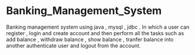 # Banking_Management_System

Banking management system using java , mysql , jdbc . In which a user can register , login and create account and then perform all the tasks such as add balance , withdraw balance , show balance , tranfer balance into another authenticate user and logout from the account.
